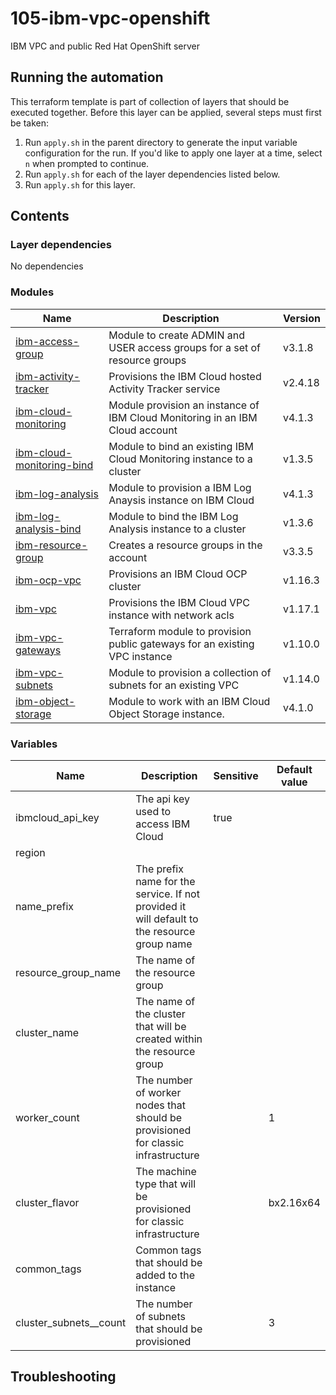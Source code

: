 # 105-ibm-vpc-openshift

IBM VPC and public Red Hat OpenShift server

## Running the automation

This terraform template is part of collection of layers that should be executed together. Before this layer
can be applied, several steps must first be taken:

1. Run `apply.sh` in the parent directory to generate the input variable configuration for the run. If you'd like to apply one layer at a time, select `n` when prompted to continue.
2. Run `apply.sh` for each of the layer dependencies listed below.
3. Run `apply.sh` for this layer.

## Contents

### Layer dependencies


No dependencies

### Modules

| Name | Description | Version |
|------|-------------|---------|
| [ibm-access-group](https://github.com/terraform-ibm-modules/terraform-ibm-toolkit-access-group) | Module to create ADMIN and USER access groups for a set of resource groups | v3.1.8 |
| [ibm-activity-tracker](https://github.com/terraform-ibm-modules/terraform-ibm-toolkit-activity-tracker) | Provisions the IBM Cloud hosted Activity Tracker service | v2.4.18 |
| [ibm-cloud-monitoring](https://github.com/terraform-ibm-modules/terraform-ibm-toolkit-cloud-monitoring) | Module provision an instance of IBM Cloud Monitoring in an IBM Cloud account | v4.1.3 |
| [ibm-cloud-monitoring-bind](https://github.com/terraform-ibm-modules/terraform-ibm-toolkit-cloud-monitoring-bind) | Module to bind an existing IBM Cloud Monitoring instance to a cluster | v1.3.5 |
| [ibm-log-analysis](https://github.com/terraform-ibm-modules/terraform-ibm-toolkit-log-analysis) | Module to provision a IBM Log Anaysis instance on IBM Cloud | v4.1.3 |
| [ibm-log-analysis-bind](https://github.com/terraform-ibm-modules/terraform-ibm-toolkit-log-analysis-bind) | Module to bind the IBM Log Analysis instance to a cluster | v1.3.6 |
| [ibm-resource-group](https://github.com/terraform-ibm-modules/terraform-ibm-toolkit-resource-group) | Creates a resource groups in the account | v3.3.5 |
| [ibm-ocp-vpc](https://github.com/terraform-ibm-modules/terraform-ibm-toolkit-ocp-vpc) | Provisions an IBM Cloud OCP cluster | v1.16.3 |
| [ibm-vpc](https://github.com/terraform-ibm-modules/terraform-ibm-toolkit-vpc) | Provisions the IBM Cloud VPC instance with network acls | v1.17.1 |
| [ibm-vpc-gateways](https://github.com/terraform-ibm-modules/terraform-ibm-toolkit-vpc-gateways) | Terraform module to provision public gateways for an existing VPC instance | v1.10.0 |
| [ibm-vpc-subnets](https://github.com/terraform-ibm-modules/terraform-ibm-toolkit-vpc-subnets) | Module to provision a collection of subnets for an existing VPC | v1.14.0 |
| [ibm-object-storage](https://github.com/terraform-ibm-modules/terraform-ibm-toolkit-object-storage) | Module to work with an IBM Cloud Object Storage instance. | v4.1.0 |

### Variables

| Name | Description | Sensitive | Default value |
|------|-------------|-----------|---------------|
| ibmcloud_api_key | The api key used to access IBM Cloud | true |  |
| region |  |  |  |
| name_prefix | The prefix name for the service. If not provided it will default to the resource group name |  |  |
| resource_group_name | The name of the resource group |  |  |
| cluster_name | The name of the cluster that will be created within the resource group |  |  |
| worker_count | The number of worker nodes that should be provisioned for classic infrastructure |  | 1 |
| cluster_flavor | The machine type that will be provisioned for classic infrastructure |  | bx2.16x64 |
| common_tags | Common tags that should be added to the instance |  |  |
| cluster_subnets__count | The number of subnets that should be provisioned |  | 3 |

## Troubleshooting


